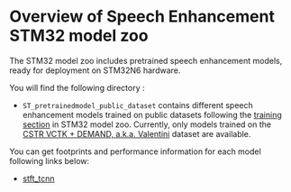 # Overview of Speech Enhancement STM32 model zoo

The STM32 model zoo includes pretrained speech enhancement models, ready for deployment on STM32N6 hardware.

You will find the following directory : 

- `ST_pretrainedmodel_public_dataset` contains different speech enhancement models trained on public datasets following the [training section](./README_TRAINING.md) in STM32 model zoo. Currently, only models trained on the [ CSTR VCTK + DEMAND, a.k.a. Valentini](https://datashare.ed.ac.uk/handle/10283/2791) dataset are available.


You can get footprints and performance information for each model following links below:
- [stft_tcnn](https://github.com/STMicroelectronics/stm32ai-modelzoo/blob/master/speech_enhancement/stft_tcnn/README.md)


